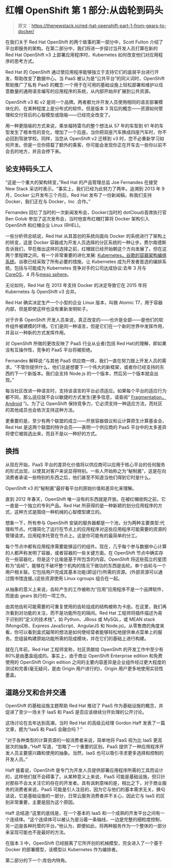 # 红帽 OpenShift 第 1 部分:从齿轮到码头

> 原文：<https://thenewstack.io/red-hat-openshift-part-1-from-gears-to-docker/>

在我们关于 Red Hat OpenShift 的两个故事的第一部分中，Scott Fulton 介绍了平台即服务的架构。在第二部分中，我们将进一步探讨当开发人员打算在新的 Red Hat OpenShift v3 上部署应用程序时，Kubernetes 如何改变他们对应用程序的思考方式。

Red Hat 的 OpenShift 通过使应用程序能够独立于支持它们的底层平台进行开发，帮助改变了数据中心。当 PaaS 被认为是“公共平台”的同义词时，OpenShift 帮助推广了私有 PaaS 的概念:一个用于在可用的基础设施上轻松部署和维护以任意数量的通用语言编写的应用程序的系统，从内部开始并扩展到公共资源。

OpenShift v3 和 v2 是同一个品牌。两者都允许开发人员使用相同的语言部署模块化的、在某种程度上是分布式的软件。但是版本 3 背后的概念——资源如何管理和交付背后的心智模型或隐喻——已经完全改变了。

用一种更隐喻的方式来说，乘坐福特雷鸟的整个想法从 57 年的车型到 61 年的车型发生了根本性的变化，增加了一个后座。当你把双座汽车换成四座汽车时，你不必回到驾驶学校。同样，当您从 OpenShift v2 迁移到 v3 时，您不必重新学习如何开发。但是一旦你搭载了额外的乘客，你可能会发现你正在开车去一些你以前不会去的地方，并且会停下来。

## 论支持码头工人

“这是一个重大的架构转变，”Red Hat 的产品管理总监 Joe Fernandes 在接受 New Stack 采访时表示。“事实上，我们已经为此努力了两年。追溯到 2013 年 9 月，Docker 公开发布三个月后，Red Hat 发布了一份新闻稿，称我们支持 Docker，我们正在与 Docker，Inc .合作。”

Fernandes 回忆了当时的一次新闻发布会，Docker(当时的 dotCloud)首席执行官 Ben Golub 参加了这次发布会，当时他宣布红帽打算将 Docker 架构引入 OpenShift 和红帽企业 Linux (RHEL)。

一些分析师总结说，Red Hat 从其首创的系统向面向 Docker 的系统进行了架构上的转变，这是 Docker 容器成为开发人员选择的分区系统的一种让步。费尔南德斯告诉我们，早在做出这样的选择之前，红帽就已经开始朝这个方向发展了。但在这两个里程碑之间，有一个非常重要的进化发展: [Kubernetes，谷歌的容器架构编排系统](https://thenewstack.io/google-offers-container-as-a-service-to-define-kubernetes-place-in-the-cloud-economy/)。谷歌已经采取了所有必要的措施，让 Kubernetes 成为开发者首选的编排系统，包括与可能成为 Kubernetes 竞争对手的公司达成协议:去年 3 月与[CoreOS](https://thenewstack.io/coreos-tightens-fit-with-kubernetes-raises-12m-from-google-ventures/)，4 月与[meso sphere](https://thenewstack.io/mesosphere-now-includes-kubernetes-for-managing-clustered-containers/)。

无论如何，Red Hat 在 2013 年支持 Docker 的决定导致它在 2015 年将 Kubernetes 与 OpenShift v3 合并。

Red Hat 确实决定生产一个小型的企业 Linux 版本，叫做 Atomic T7，用于容器内部，但是即使这样也没有重新发明轮子。

对于许多 OpenShift 开发人员来说，真正改变的——也许是全部——是他们的软件组件被建模的环境。它们是同一种语言，但是它们在一个新的世界中发挥作用，并且以一种新的方式发挥作用。

对 OpenShift 所做的更改反映了 PaaS 行业从业者(包括 Red Hat)的理解，即如果没有互操作性，竞争的 PaaS 平台将被拒绝。

Fernandes 解释说:“与其他 PaaS 供应商一样，我们一直在努力跟上开发人员的需求。“不管你提供什么，他们总是想要下一个伟大的新框架，或者你已经支持的东西的下一个新版本。我们会支持 Node.js 的一个版本，然后另一个版本就会出现。”

每当社区改进一种语言时，支持该语言的平台必须适应。如果每个平台的适应行为都不同，那么适应就不会以敏捷的方式发生(更多信息，请查阅“ [Fragmentation，Android](http://www.webopedia.com/TERM/A/Android_fragmentation.html) ”)。为了让 OpenShift 保持竞争力，它必须支持一种适应方法，而社区的其他成员也会依次支持这种方法。

更重要的是，至少有两个联盟的成立——开放容器倡议和云计算原生计算基金会，Red Hat 是这两个联盟的特许会员——表明一个供应商的 PaaS 平台中的太多差异将使它被挑选出来，而且不是以一种好的方式。

## 换挡

从现在开始，PaaS 平台的差异化价值将以供应商可以应用于核心平台的任何服务的形式出现，以使其对客户来说显得特别。一些人开始称之为“秘制酱”，这是在向消费者承诺一些特别的东西之后，他们甚至不知道当他们得到它时是什么。

OpenShift v3 的“秘制酱”最好看平台的原始价值和差异化来理解。

直到 2012 年春天，OpenShift 唯一没有的东西就是开放。在被红帽收购之前，它一直是一个独立的专利产品。Red Hat 所获得的是一种新颖的划分应用程序的方式，这种方式是围绕一种机械的心智模型建立的。

想象一下，所有参与 OpenShift 安装的服务器都是一个池，分为两种主要类型:代理和节点。代理简化了运行在节点上的应用程序对这些应用程序可能需要的资源的管理请求。应用程序托管在节点上。这是你可能有的最简单的分工。

每个节点中都有应用程序需要能够运行的组件。现在，几乎每个参与数据中心计算的人都声称发明了容器，或者容器的一些关键方面。在 OpenShift 节点中确实存在一些容器化，但是这个比喻是基于所包含的内容。OpenShift 将这些孤立的星团称为“齿轮”。能够在不破坏整个机构的情况下做功的东西是齿轮。单个齿轮与一个用户相关联。它包括用户完成其基本功能(即运行)所需的资源。(外部资源可以通过图书馆连接。)这些资源使用 Linux cgroups 组合在一起。

从抽象的意义上来说，齿轮产生的工作被称为“应用”应用程序不是一个品牌软件，而是由 gears 执行的一项工作。

由其他齿轮可能需要的可重复使用的齿轮组成的结构被称为卡座。在这里，我们再次看到对功能的关注，而不是功能所在的隔间。Red Hat 工程师将插件描述为易于识别的“定义的技术栈”，如 Python、JBoss 或 MySQL，或 MEAN stack (MongoDB、Express JavaScript、AngularJS 和 Node.js)。从零售商的角度来看，你可以看到盒式磁带的想法是如何使经营者能够轻松地提供单点菜单上的服务。您组装构建原始功能所需的现成模块，并在它们的基础上进行构建。

就在几年前，Red Hat 工程师宣称，社区贡献给 OpenShift 的开发工作中至少有 80%是由墨盒组成的。事实上，由于商业 OpenShift Enterprise edition 和免费使用的 OpenShift Origin edition 之间的主要内容差异是企业组件经过更大程度的测试和完善(毫无疑问，是由 Origin 用户进行的)，Origin 用户更多地使用实验性墨盒。

## 道路分叉和合并交通

OpenShift 的基础设施主题帮助 Red Hat 推动了 PaaS 作为基础设施的概念，并促进了至少一场关于 IaaS 和 PaaS 是否应该继续分开处理的公开讨论。

这场讨论在去年达到高潮，当时 Red Hat 的高级云经理 Gordon Haff 发表了一篇文章，题为“IaaS 和 PaaS 会融合吗？”

“对于各种类型的计算资源的一般消费者来说，简单地将 PaaS 视为比 IaaS 更高层次的抽象，”Haff 写道，“忽略了一个重要的区别。PaaS 提供了一种应用程序开发人员主要感兴趣和使用的抽象。当然，IaaS 也可以吸引寻求更多选择和控制的开发人员。”

Haff 接着说，OpenShift 是专门为开发人员提供部署应用程序所需的工具而设计的，这样他们就不会碍事了。从某种意义上来说，PaaS 可能是基础设施，但只针对那些不会太关注它的存在的开发者。具有讽刺意味的是，相比之下，对于商业服务的消费者来说，PaaS 可能是引人注目的，因为它与他们的基本需求无关。换句话说，它是基础设施的一部分，日常云服务消费者并不关心，因此它与 IaaS 的区别非常重要，主要是因为这个原因。

Haff 总结道:“这里的底线是，在一个基本的 IaaS 和一个成熟的开发平台之间有一个连续体。“这个连续体可以被认为是沿着一条轴线，一边是完整的细粒度控制，另一边是各种托管的平台。”他认为，即便如此，将两种服务作为一个整体的一部分来呈现可能也不是最好的方法。

在版本 3 中，OpenShift 已经脱离了它所开创的机械模型，完全进入了一个基于 Docker 的部署模型，该模型以 Kubernetes 作为编排者。

第二部分的下一个:库伯内特角。

<svg xmlns:xlink="http://www.w3.org/1999/xlink" viewBox="0 0 68 31" version="1.1"><title>Group</title> <desc>Created with Sketch.</desc></svg>